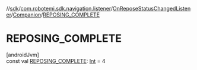 //[sdk](../../../../index.md)/[com.robotemi.sdk.navigation.listener](../../index.md)/[OnReposeStatusChangedListener](../index.md)/[Companion](index.md)/[REPOSING_COMPLETE](-r-e-p-o-s-i-n-g_-c-o-m-p-l-e-t-e.md)

# REPOSING_COMPLETE

[androidJvm]\
const val [REPOSING_COMPLETE](-r-e-p-o-s-i-n-g_-c-o-m-p-l-e-t-e.md): [Int](https://kotlinlang.org/api/latest/jvm/stdlib/kotlin/-int/index.html) = 4
